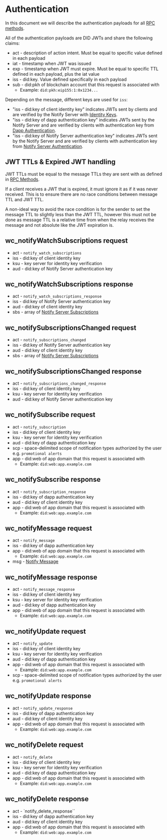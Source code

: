 # Authentication

In this document we will describe the authentication payloads for all [RPC methods](./rpc-methods.md).

All of the authentication payloads are DID JWTs and share the following claims:

- act - description of action intent. Must be equal to specific value defined in each payload
- iat - timestamp when JWT was issued
- exp - timestamp when JWT must expire. Must be equal to specific TTL defined in each payload, plus the iat value
- iss - did:key. Value defined specifically in each payload
- sub - did:pkh of blockchain account that this request is associated with
  - Example: `did:pkh:eip155:1:0x1234...`

Depending on the message, different keys are used for `iss`:
- "iss - did:key of client identity key" indicates JWTs sent by clients and are verified by the Notify Server with [Identity Keys](../core/identity/identity-keys.md).
- "iss - did:key of dapp authentication key" indicates JWTs sent by the Notify Server and are verified by clients with authentication key from [Dapp Authentication](./dapp-authentication.md).
- "iss - did:key of Notify Server authentication key" indicates JWTs sent by the Notify Server and are verified by clients with authentication key from [Notify Server Authentication](./notify-server-authentication.md).

## JWT TTLs & Expired JWT handling

JWT TTLs must be equal to the message TTLs they are sent with as defined in [RPC Methods](./rpc-methods.md).

If a client receives a JWT that is expired, it must ignore it as if it was never received. This is to ensure there are no race conditions between message TTL and JWT TTL.

A non-ideal way to avoid the race condition is for the sender to set the message TTL to slightly less than the JWT TTL, however this must not be done as message TTL is a relative time from when the relay receives the message and not absolute like the JWT expiration is.

## wc_notifyWatchSubscriptions request

- act - `notify_watch_subscriptions`
- iss - did:key of client identity key
- ksu - key server for identity key verification
- aud - did:key of Notify Server authentication key

## wc_notifyWatchSubscriptions response

- act - `notify_watch_subscriptions_response`
- iss - did:key of Notify Server authentication key
- aud - did:key of client identity key
- sbs - array of [Notify Server Subscriptions](./data-structures.md#notify-server-subscriptions)

## wc_notifySubscriptionsChanged request

- act - `notify_subscriptions_changed`
- iss - did:key of Notify Server authentication key
- aud - did:key of client identity key
- sbs - array of [Notify Server Subscriptions](./data-structures.md#notify-server-subscriptions)

## wc_notifySubscriptionsChanged response

- act - `notify_subscriptions_changed_response`
- iss - did:key of client identity key
- ksu - key server for identity key verification
- aud - did:key of Notify Server authentication key

## wc_notifySubscribe request

- act - `notify_subscription`
- iss - did:key of client identity key
- ksu - key server for identity key verification
- aud - did:key of dapp authentication key
- scp - space-delimited scope of notification types authorized by the user e.g. `promotional alerts`
- app - did:web of app domain that this request is associated with 
  - Example: `did:web:app.example.com`

## wc_notifySubscribe response

- act - `notify_subscription_response`
- iss - did:key of dapp authentication key
- aud - did:key of client identity key
- app - did:web of app domain that this request is associated with 
  - Example: `did:web:app.example.com`

## wc_notifyMessage request

- act - `notify_message`
- iss - did:key of dapp authentication key
- app - did:web of app domain that this request is associated with 
  - Example: `did:web:app.example.com`
- msg - [Notify Message](./data-structures.md#notify-message)

## wc_notifyMessage response

- act - `notify_message_response`
- iss - did:key of client identity key
- ksu - key server for identity key verification
- aud - did:key of dapp authentication key
- app - did:web of app domain that this request is associated with 
  - Example: `did:web:app.example.com`

## wc_notifyUpdate request

- act - `notify_update`
- iss - did:key of client identity key
- ksu - key server for identity key verification
- aud - did:key of dapp authentication key
- app - did:web of app domain that this request is associated with 
  - Example: `did:web:app.example.com`
- scp - space-delimited scope of notification types authorized by the user e.g. `promotional alerts`

## wc_notifyUpdate response

- act - `notify_update_response`
- iss - did:key of dapp authentication key
- aud - did:key of client identity key
- app - did:web of app domain that this request is associated with 
  - Example: `did:web:app.example.com`

## wc_notifyDelete request

- act - `notify_delete`
- iss - did:key of client identity key
- ksu - key server for identity key verification
- aud - did:key of dapp authentication key
- app - did:web of app domain that this request is associated with 
  - Example: `did:web:app.example.com`

## wc_notifyDelete response

- act - `notify_delete_response``
- iss - did:key of dapp authentication key
- aud - did:key of client identity key
- app - did:web of app domain that this request is associated with 
  - Example: `did:web:app.example.com`

